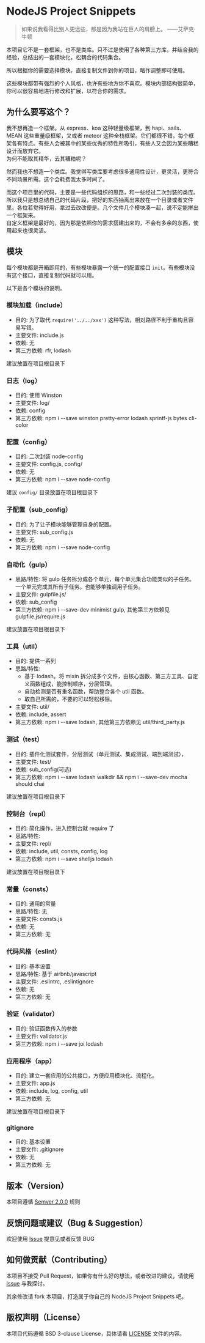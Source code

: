# NodeJS Project Snippets

> 如果说我看得比别人更远些，那是因为我站在巨人的肩膀上。  ——艾萨克·牛顿

本项目它不是一套框架，也不是类库。只不过是使用了各种第三方库，并结合我的经验，总结出的一套模块化，松耦合的代码集合。

所以根据你的需要选择模块，直接复制文件到你的项目，略作调整即可使用。

这些模块都带有强烈的个人风格，也许有些地方你不喜欢。模块内部结构很简单，你可以很容易地进行修改和扩展，以符合你的需求。

## 为什么要写这个？

我不想再造一个框架。从 express、koa 这种轻量级框架，到 hapi、sails、MEAN 这些重量级框架，又或者 meteor 这种全栈框架。它们都很不错，每个框架各有特点。有些人会被其中的某些优秀的特性所吸引，有些人又会因为某些糟糕设计而放弃它。  
为何不能取其精华，去其糟粕呢？

然而我也不想造一个类库。我觉得写类库要考虑很多通用性设计，更灵活，更符合不同场景所需。这个会耗费我太多时间了。

而这个项目里的代码，主要是一些代码组织的思路，和一些经过二次封装的类库。  
所以我只是想总结自己的代码片段，把好的东西抽离出来放在一个目录或者文件里。各位若觉得好用，拿过去改改便是。几个文件几个模块凑一起，说不定能拼出一个框架来。  
自定义框架是最好的，因为那是依照你的需求搭建出来的，不会有多余的东西，使用起来也很灵活。

## 模块

每个模块都是开箱即用的，有些模块暴露一个统一的配置接口 `init`。有些模块没有这个接口，直接复制代码就可以用。

以下是各个模块的说明。

### 模块加载（include）

- 目的: 为了取代 `require('../../xxx')` 这种写法，相对路径不利于重构且容易写错。
- 主要文件: include.js
- 依赖: 无
- 第三方依赖: rfr, lodash

建议放置在项目根目录下

### 日志（log）

- 目的: 使用 Winston
- 主要文件: log/
- 依赖: config
- 第三方依赖: npm i --save winston pretty-error lodash sprintf-js bytes cli-color

### 配置（config）

- 目的: 二次封装 node-config
- 主要文件: config.js, config/
- 依赖: 无
- 第三方依赖: npm i --save node-config

建议 `config/` 目录放置在项目根目录下

### 子配置（sub_config）

- 目的: 为了让子模块能够管理自身的配置。
- 主要文件: sub_config.js
- 依赖: 无
- 第三方依赖: npm i --save node-config

### 自动化（gulp）

- 思路/特性: 将 gulp 任务拆分成各个单元，每个单元集合功能类似的子任务。一个单元完成其所有子任务。也能够单独调用子任务。
- 主要文件: gulpfile.js/
- 依赖: sub_config
- 第三方依赖: npm i --save-dev minimist gulp, 其他第三方依赖见 gulpfile.js/require.js

建议放置在项目根目录下

### 工具（util）

- 目的: 提供一系列
- 思路/特性:
    - 基于 lodash。将 mixin 拆分成多个文件，由核心函数、第三方工具、自定义函数组成，能控制顺序，分层管理。
    - 自动检测是否有重名函数，帮助整合各个 util 函数。
    - 取自己所需的，不要的可以轻松移除。
- 主要文件: util/
- 依赖: include, assert
- 第三方依赖: npm i --save lodash, 其他第三方依赖见 util/third_party.js

### 测试（test）

- 目的: 插件化测试套件，分层测试（单元测试、集成测试、端到端测试），
- 主要文件: test/
- 依赖: sub_config(可选)
- 第三方依赖: npm i --save lodash walkdir && npm i --save-dev mocha should chai

建议放置在项目根目录下

### 控制台（repl）

- 目的: 简化操作，进入控制台就 require 了
- 思路/特性: 
- 主要文件: repl/
- 依赖: include, util, consts, config, log
- 第三方依赖: npm i --save shelljs lodash

建议放置在项目根目录下

### 常量（consts）

- 目的: 通用的常量
- 思路/特性: 无
- 主要文件: consts.js
- 依赖: 无
- 第三方依赖: 无

### 代码风格（eslint）

- 目的: 基本设置
- 思路/特性: 基于 airbnb/javascript
- 主要文件: .eslintrc, .eslintignore
- 依赖: 无
- 第三方依赖: 无

### 验证（validator）

- 目的: 验证函数传入的参数
- 主要文件: validator.js
- 第三方依赖: npm i --save joi lodash

### 应用程序（app）

- 目的: 建立一套应用的公共接口，方便应用模块化、流程化。
- 主要文件: app.js
- 依赖: include, log, config, util
- 第三方依赖: 无

建议放置在项目根目录下

### gitignore

- 目的: 基本设置
- 主要文件: .gitignore
- 依赖: 无
- 第三方依赖: 无

## 版本（Version）

本项目遵循 [Semver 2.0.0][Semver] 规则

## 反馈问题或建议（Bug & Suggestion）

欢迎使用 [Issue][] 提意见或者反馈 BUG

## 如何做贡献（Contributing）

本项目不接受 Pull Request，如果你有什么好的想法，或者改进的建议，请使用 [Issue][] 与我探讨。

其余修改请 fork 本项目，打造属于你自己的 NodeJS Project Snippets 吧。

## 版权声明（License）

本项目代码遵循 BSD 3-clause License，具体请看 [LICENSE][] 文件的内容。

<!-- 链接 -->

[Semver]: http://semver.org/lang/zh-CN/
[Issue]: https://github.com/adoyle-h/nodejs-project-snippets/issues
[LICENSE]: ./LICENSE
